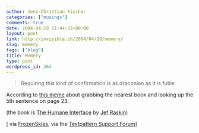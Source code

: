 ```yaml
---
author: Jens-Christian Fischer
categories: ["musings"]
comments: true
date: 2004-04-19 11:44:23+00:00
layout: post
link: http://invisible.ch/2004/04/19/memery/
slug: memery
tags: ["blog"]
title: Memery
type: post
wordpress_id: 264
---
```


<blockquote>Requiring this kind of confirmation is as draconian as it is futile</blockquote>



According to [this meme](http://www.longstoryshortpier.com/vaults/2004/04/08/memery) about grabbing the nearest book and looking up the 5th sentence on page 23.

(the book is [The Humane Interface](/archives/000155.html) by [Jef Raskin](http://humane.sourceforge.net/home/index.html))

[ via [FrozenSkies](http://frozenskies.net/entry/41/meme-hunting), via the [Textpattern Support Forum](http://forum.textpattern.com/)]
